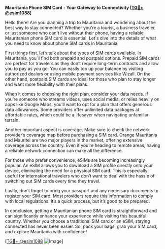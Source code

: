 **Mauritania Phone SIM Card - Your Gateway to Connectivity [[TG💪+ @esim1088](https://t.me/s/esim1088)]**

Hello there! Are you planning a trip to Mauritania and wondering about the best way to stay connected? Whether you're a tourist, a business traveler, or just someone who can't live without their phone, having a reliable Mauritanian phone SIM card is essential. Let's dive into the details of what you need to know about phone SIM cards in Mauritania.

First things first, let’s talk about the types of SIM cards available. In Mauritania, you’ll find both prepaid and postpaid options. Prepaid SIM cards are perfect for travelers as they don’t require long-term contracts and allow you to pay as you go. You can easily top up your balance by visiting authorized dealers or using mobile payment services like Wizall. On the other hand, postpaid SIM cards are ideal for those who plan to stay longer and want more flexibility with their plans.

When it comes to choosing the right plan, consider your data needs. If you’re someone who streams videos, uses social media, or relies heavily on apps like Google Maps, you’ll want to opt for a plan that offers generous data allowances. Some providers offer unlimited data packages at affordable rates, which could be a lifesaver when navigating unfamiliar terrain.

Another important aspect is coverage. Make sure to check the network provider’s coverage map before purchasing a SIM card. Orange Mauritania and Mauritel are two major players in the market, offering extensive coverage across the country. Even if you’re heading to remote areas, having a reliable network connection can make all the difference.

For those who prefer convenience, eSIMs are becoming increasingly popular. An eSIM allows you to download a SIM profile directly onto your device, eliminating the need for a physical SIM card. This is especially useful for international travelers who don’t want to deal with the hassle of switching out SIM cards every time they travel.

Lastly, don’t forget to bring your passport and any necessary documents to register your SIM card. Most providers require this information to comply with local regulations. It’s a quick process, but it’s good to be prepared.

In conclusion, getting a Mauritanian phone SIM card is straightforward and can significantly enhance your experience while visiting this beautiful country. Whether you choose a traditional SIM card or an eSIM, staying connected has never been easier. So, pack your bags, grab your SIM card, and explore Mauritania with confidence!

[[TG💪+ @esim1088](https://t.me/s/esim1088) ![Image](https://i.postimg.cc/Y0z9fWf4/image.png)]